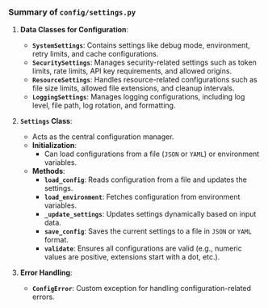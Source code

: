 ### Summary of `config/settings.py`


1. **Data Classes for Configuration**:
   - **`SystemSettings`**: Contains settings like debug mode, environment, retry limits, and cache configurations.
   - **`SecuritySettings`**: Manages security-related settings such as token limits, rate limits, API key requirements, and allowed origins.
   - **`ResourceSettings`**: Handles resource-related configurations such as file size limits, allowed file extensions, and cleanup intervals.
   - **`LoggingSettings`**: Manages logging configurations, including log level, file path, log rotation, and formatting.

2. **`Settings` Class**:
   - Acts as the central configuration manager.
   - **Initialization**:
     - Can load configurations from a file (`JSON` or `YAML`) or environment variables.
   - **Methods**:
     - **`load_config`**: Reads configuration from a file and updates the settings.
     - **`load_environment`**: Fetches configuration from environment variables.
     - **`_update_settings`**: Updates settings dynamically based on input data.
     - **`save_config`**: Saves the current settings to a file in `JSON` or `YAML` format.
     - **`validate`**: Ensures all configurations are valid (e.g., numeric values are positive, extensions start with a dot, etc.).

3. **Error Handling**:
   - **`ConfigError`**: Custom exception for handling configuration-related errors.
